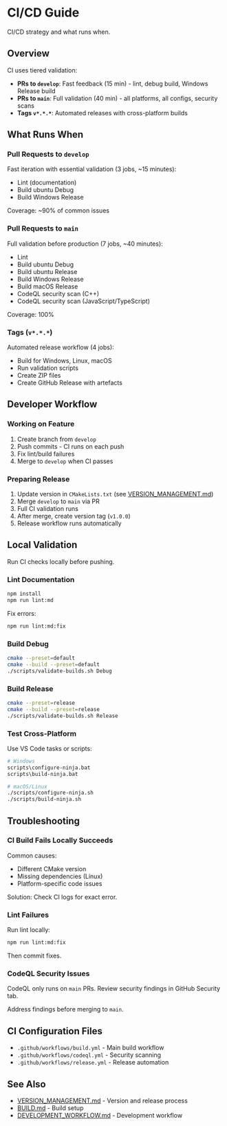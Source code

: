 # CI/CD Guide

CI/CD strategy and what runs when.

## Overview

CI uses tiered validation:

- **PRs to `develop`**: Fast feedback (15 min) - lint, debug build, Windows Release build
- **PRs to `main`**: Full validation (40 min) - all platforms, all configs, security scans
- **Tags `v*.*.*`**: Automated releases with cross-platform builds

## What Runs When

### Pull Requests to `develop`

Fast iteration with essential validation (3 jobs, ~15 minutes):

- Lint (documentation)
- Build ubuntu Debug
- Build Windows Release

Coverage: ~90% of common issues

### Pull Requests to `main`

Full validation before production (7 jobs, ~40 minutes):

- Lint
- Build ubuntu Debug
- Build ubuntu Release
- Build Windows Release
- Build macOS Release
- CodeQL security scan (C++)
- CodeQL security scan (JavaScript/TypeScript)

Coverage: 100%

### Tags (`v*.*.*`)

Automated release workflow (4 jobs):

- Build for Windows, Linux, macOS
- Run validation scripts
- Create ZIP files
- Create GitHub Release with artefacts

## Developer Workflow

### Working on Feature

1. Create branch from `develop`
2. Push commits - CI runs on each push
3. Fix lint/build failures
4. Merge to `develop` when CI passes

### Preparing Release

1. Update version in `CMakeLists.txt` (see [VERSION_MANAGEMENT.md](docs/VERSION_MANAGEMENT.md))
2. Merge `develop` to `main` via PR
3. Full CI validation runs
4. After merge, create version tag (`v1.0.0`)
5. Release workflow runs automatically

## Local Validation

Run CI checks locally before pushing.

### Lint Documentation

```bash
npm install
npm run lint:md
```

Fix errors:

```bash
npm run lint:md:fix
```

### Build Debug

```bash
cmake --preset=default
cmake --build --preset=default
./scripts/validate-builds.sh Debug
```

### Build Release

```bash
cmake --preset=release
cmake --build --preset=release
./scripts/validate-builds.sh Release
```

### Test Cross-Platform

Use VS Code tasks or scripts:

```bash
# Windows
scripts\configure-ninja.bat
scripts\build-ninja.bat

# macOS/Linux
./scripts/configure-ninja.sh
./scripts/build-ninja.sh
```

## Troubleshooting

### CI Build Fails Locally Succeeds

Common causes:

- Different CMake version
- Missing dependencies (Linux)
- Platform-specific code issues

Solution: Check CI logs for exact error.

### Lint Failures

Run lint locally:

```bash
npm run lint:md:fix
```

Then commit fixes.

### CodeQL Security Issues

CodeQL only runs on `main` PRs. Review security findings in GitHub Security tab.

Address findings before merging to `main`.

## CI Configuration Files

- `.github/workflows/build.yml` - Main build workflow
- `.github/workflows/codeql.yml` - Security scanning
- `.github/workflows/release.yml` - Release automation

## See Also

- [VERSION_MANAGEMENT.md](VERSION_MANAGEMENT.md) - Version and release process
- [BUILD.md](../BUILD.md) - Build setup
- [DEVELOPMENT_WORKFLOW.md](../DEVELOPMENT_WORKFLOW.md) - Development workflow
